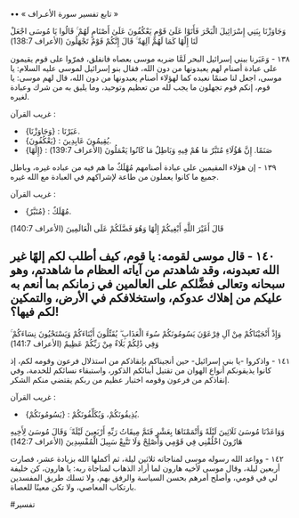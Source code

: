 ••
« تابع تفسير سورة الأعـراف »

وَجَاوَزْنَا بِبَنِي إِسْرَائِيلَ الْبَحْرَ فَأَتَوْا عَلَىٰ قَوْمٍ يَعْكُفُونَ عَلَىٰ أَصْنَامٍ لَهُمْ ۚ قَالُوا يَا مُوسَى اجْعَلْ لَنَا إِلَٰهًا كَمَا لَهُمْ آلِهَةٌ ۚ قَالَ إِنَّكُمْ قَوْمٌ تَجْهَلُونَ
(الأعراف 138:7) 


١٣٨ - وَعَبَرنا ببني إسرائيل البحر لَمَّا ضربه موسى بعصاه فانفلق، فمرّوا على قوم يقيمون على عبادة أصنام لهم يعبدونها من دون الله، فقال بنو إسرائيل لموسى عليه السلام: يا موسى، اجعل لنا صنمًا نعبده كما لهؤلاء أصنام يعبدونها من دون الله، قال لهم موسى: يا قوم، إنكم قوم تجهلون ما يجب لله من تعظيم وتوحيد، وما يليق به من شرك وعبادة لغيره.

غريب القرآن : 
-  {وَجَاوَزْنَا} : عَبَرْنَا.
-  {يَعْكُفُونَ} : يُقِيمُونَ عَابِدِينَ.
-  {إِلَهًا} : صَنَمًا.
إِنَّ هَٰؤُلَاءِ مُتَبَّرٌ مَا هُمْ فِيهِ وَبَاطِلٌ مَا كَانُوا يَعْمَلُونَ
(الأعراف 139:7) 

١٣٩ - إن هؤلاء المقيمين على عبادة أصنامهم مُهْلَكٌ ما هم فيه من عباده غيره، وباطل جميع ما كانوا يعملون من طاعة لإشراكهم في العبادة مع الله غيره.

غريب القرآن : 
-  {مُتَبَّرٌ} : مُهْلَكٌ.

قَالَ أَغَيْرَ اللَّهِ أَبْغِيكُمْ إِلَٰهًا وَهُوَ فَضَّلَكُمْ عَلَى الْعَالَمِينَ
(الأعراف 140:7) 

١٤٠ - قال موسى لقومه: يا قوم، كيف أطلب لكم إلهًا غير الله تعبدونه، وقد شاهدتم من آياته العظام ما شاهدتم، وهو سبحانه وتعالى فضَّلكم على العالمين في زمانكم بما أنعم به عليكم من إهلاك عدوكم، واستخلافكم في الأرض، والتمكين لكم فيها؟!
--

وَإِذْ أَنْجَيْنَاكُمْ مِنْ آلِ فِرْعَوْنَ يَسُومُونَكُمْ سُوءَ الْعَذَابِ ۖ يُقَتِّلُونَ أَبْنَاءَكُمْ وَيَسْتَحْيُونَ نِسَاءَكُمْ ۚ وَفِي ذَٰلِكُمْ بَلَاءٌ مِنْ رَبِّكُمْ عَظِيمٌ
(الأعراف 141:7) 

١٤١ - واذكروا -يا بني إسرائيل- حين أنجيناكم بإنقاذكم من استذلال فرعون وقومه لكم، إذ كانوا يذيقونكم أنواع الهوان من تقتيل أبنائكم الذكور، واستبقاء نسائكم للخدمة، وفي إنقاذكم من فرعون وقومه اختبار عظيم من ربكم يقتضي منكم الشكر.

غريب القرآن : 
-  {يَسُومُونَكُمْ} : يُذِيقُونَكُمْ، وَيُكَلِّفُونَكُمْ.

وَوَاعَدْنَا مُوسَىٰ ثَلَاثِينَ لَيْلَةً وَأَتْمَمْنَاهَا بِعَشْرٍ فَتَمَّ مِيقَاتُ رَبِّهِ أَرْبَعِينَ لَيْلَةً ۚ وَقَالَ مُوسَىٰ لِأَخِيهِ هَارُونَ اخْلُفْنِي فِي قَوْمِي وَأَصْلِحْ وَلَا تَتَّبِعْ سَبِيلَ الْمُفْسِدِينَ
(الأعراف 142:7) 

١٤٢ - وواعد الله رسوله موسى لمناجاته ثلاثين ليلة، ثم أكملها الله بزيادة عشر، فصارت أربعين ليلة، وقال موسى لأخيه هارون لما أراد الذهاب لمناجاة ربه: يا هارون، كن خليفة لي في قومي، وأصلح أمرهم بحسن السياسة والرفق بهم، ولا تسلك طريق المفسدين بارتكاب المعاصي، ولا تكن معينًا للعصاة.

#تفسير
